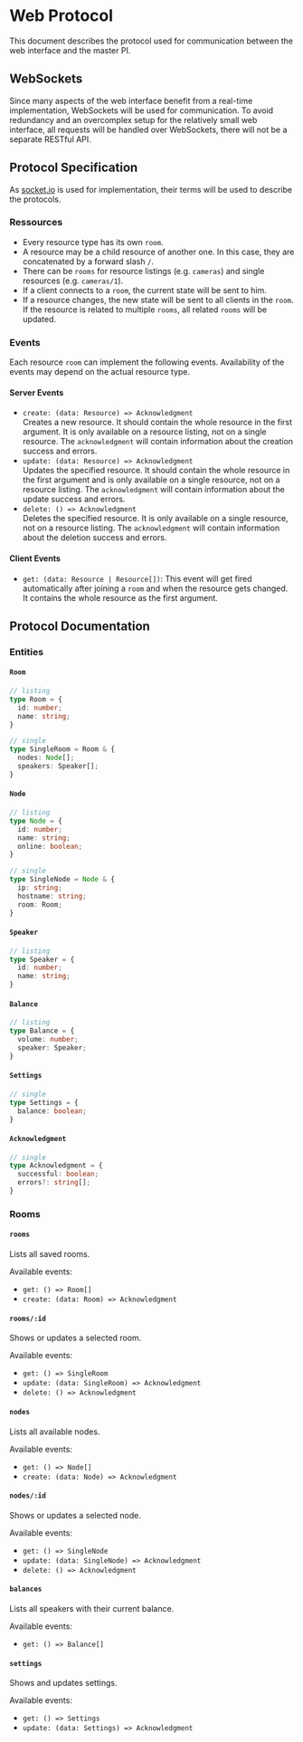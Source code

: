 # Web Protocol

This document describes the protocol used for communication between the web interface and the master PI.

## WebSockets

Since many aspects of the web interface benefit from a real-time implementation, WebSockets will be used for communication.
To avoid redundancy and an overcomplex setup for the relatively small web interface, all requests will be handled over WebSockets, there will not be a separate RESTful API.

## Protocol Specification

As [socket.io](https://socket.io/) is used for implementation, their terms will be used to describe the protocols.

### Ressources

- Every resource type has its own `room`.
- A resource may be a child resource of another one. In this case, they are concatenated by a forward slash `/`.
- There can be `rooms` for resource listings (e.g. `cameras`) and single resources (e.g. `cameras/1`).
- If a client connects to a `room`, the current state will be sent to him.
- If a resource changes, the new state will be sent to all clients in the `room`. If the resource is related to multiple `rooms`, all related `rooms` will be updated.

### Events

Each resource `room` can implement the following events.
Availability of the events may depend on the actual resource type.

#### Server Events

- `create: (data: Resource) => Acknowledgment`<br>
Creates a new resource. It should contain the whole resource in the first argument. It is only available on a resource listing, not on a single resource. The `acknowledgment` will contain information about the creation success and errors.
- `update: (data: Resource) => Acknowledgment`<br>
Updates the specified resource. It should contain the whole resource in the first argument and is only available on a single resource, not on a resource listing. The `acknowledgment` will contain information about the update success and errors.
- `delete: () => Acknowledgment`<br>
Deletes the specified resource. It is only available on a single resource, not on a resource listing. The `acknowledgment` will contain information about the deletion success and errors.

#### Client Events

- `get: (data: Resource | Resource[])`: This event will get fired automatically after joining a `room` and when the resource gets changed. It contains the whole resource as the first argument.

## Protocol Documentation

### Entities

#### `Room`

```typescript
// listing
type Room = {
  id: number;
  name: string;
}

// single
type SingleRoom = Room & {
  nodes: Node[];
  speakers: Speaker[];
}
```

#### `Node`

```typescript
// listing
type Node = {
  id: number;
  name: string;
  online: boolean;
}

// single
type SingleNode = Node & {
  ip: string;
  hostname: string;
  room: Room;
}
```

#### `Speaker`

```typescript
// listing
type Speaker = {
  id: number;
  name: string;
}
```

#### `Balance`

```typescript
// listing
type Balance = {
  volume: number;
  speaker: Speaker;
}
```

#### `Settings`

```typescript
// single
type Settings = {
  balance: boolean;
}
```

#### `Acknowledgment`

```typescript
// single
type Acknowledgment = {
  successful: boolean;
  errors?: string[];
}
```

### Rooms

#### `rooms`

Lists all saved rooms.

Available events:
- `get: () => Room[]`
- `create: (data: Room) => Acknowledgment`

#### `rooms/:id`

Shows or updates a selected room.

Available events:
- `get: () => SingleRoom`
- `update: (data: SingleRoom) => Acknowledgment`
- `delete: () => Acknowledgment`

#### `nodes`

Lists all available nodes.

Available events:
- `get: () => Node[]`
- `create: (data: Node) => Acknowledgment`

#### `nodes/:id`

Shows or updates a selected node.

Available events:
- `get: () => SingleNode`
- `update: (data: SingleNode) => Acknowledgment`
- `delete: () => Acknowledgment`

#### `balances`

Lists all speakers with their current balance.

Available events:
- `get: () => Balance[]`

#### `settings`

Shows and updates settings.

Available events:
- `get: () => Settings`
- `update: (data: Settings) => Acknowledgment`
